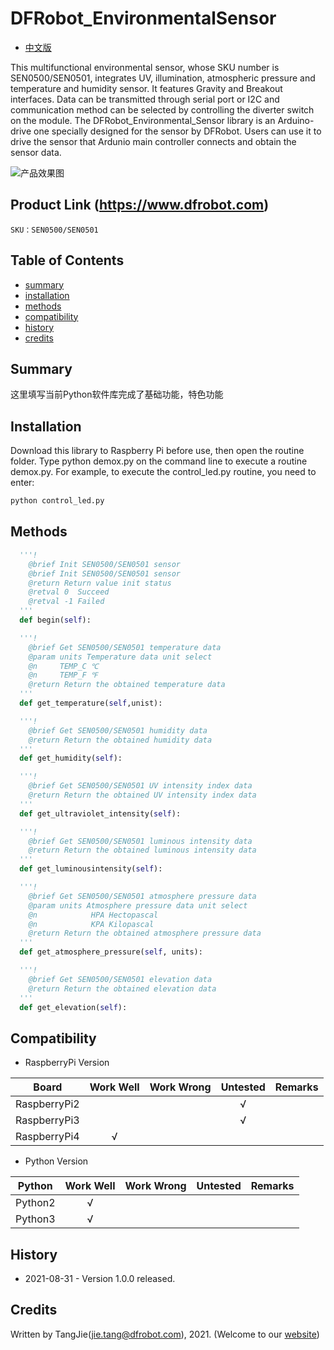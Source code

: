 DFRobot_EnvironmentalSensor
===========================

- [中文版](./README_CN.md)

This multifunctional environmental sensor, whose SKU number is SEN0500/SEN0501, integrates UV, illumination, atmospheric pressure and temperature and humidity sensor. It features Gravity and Breakout interfaces. Data can be transmitted through serial port or I2C and communication method can be selected by controlling the diverter switch on the module.
The DFRobot_Environmental_Sensor library is an Arduino-drive one specially designed for the sensor by DFRobot. Users can use it to drive the sensor that Ardunio main controller connects and obtain the sensor data.

![产品效果图](../../resources/images/SEN0500/SEN0501.png)

## Product Link (https://www.dfrobot.com)

    SKU：SEN0500/SEN0501

## Table of Contents

  * [summary](#summary)
  * [installation](#installation)
  * [methods](#methods)
  * [compatibility](#compatibility)
  * [history](#history)
  * [credits](#credits)

## Summary

这里填写当前Python软件库完成了基础功能，特色功能

## Installation

Download this library to Raspberry Pi before use, then open the routine folder. Type python demox.py on the command line to execute a routine demox.py. For example, to execute the control_led.py routine, you need to enter:

```python
python control_led.py
```

## Methods

```python
  '''!
    @brief Init SEN0500/SEN0501 sensor
    @brief Init SEN0500/SEN0501 sensor
    @return Return value init status
    @retval 0  Succeed
    @retval -1 Failed
  '''
  def begin(self):

  '''!
    @brief Get SEN0500/SEN0501 temperature data
    @param units Temperature data unit select
    @n     TEMP_C ℃
    @n     TEMP_F ℉ 
    @return Return the obtained temperature data
  '''
  def get_temperature(self,unist):

  '''!
    @brief Get SEN0500/SEN0501 humidity data 
    @return Return the obtained humidity data
  '''
  def get_humidity(self):

  '''!
    @brief Get SEN0500/SEN0501 UV intensity index data 
    @return Return the obtained UV intensity index data
  '''
  def get_ultraviolet_intensity(self):

  '''!
    @brief Get SEN0500/SEN0501 luminous intensity data 
    @return Return the obtained luminous intensity data
  '''
  def get_luminousintensity(self):

  '''!
    @brief Get SEN0500/SEN0501 atmosphere pressure data 
    @param units Atmosphere pressure data unit select
    @n            HPA Hectopascal
    @n            KPA Kilopascal
    @return Return the obtained atmosphere pressure data
  '''
  def get_atmosphere_pressure(self, units):

  '''!
    @brief Get SEN0500/SEN0501 elevation data 
    @return Return the obtained elevation data
  '''
  def get_elevation(self):
```

## Compatibility

* RaspberryPi Version

| Board        | Work Well | Work Wrong | Untested | Remarks |
| ------------ | :-------: | :--------: | :------: | ------- |
| RaspberryPi2 |           |            |    √     |         |
| RaspberryPi3 |           |            |    √     |         |
| RaspberryPi4 |       √   |            |          |         |

* Python Version

| Python  | Work Well | Work Wrong | Untested | Remarks |
| ------- | :-------: | :--------: | :------: | ------- |
| Python2 |     √     |            |          |         |
| Python3 |     √     |            |          |         |

## History

- 2021-08-31 - Version 1.0.0 released.

## Credits

Written by TangJie(jie.tang@dfrobot.com), 2021. (Welcome to our [website](https://www.dfrobot.com/))
